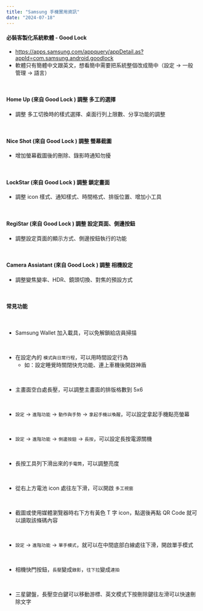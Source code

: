 ```yaml
---
title: "Samsung 手機實用資訊"
date: "2024-07-18"
---
```


#### 必裝客製化系統軟體 - Good Lock
* https://apps.samsung.com/appquery/appDetail.as?appId=com.samsung.android.goodlock  
* 軟體只有簡體中文跟英文，想看簡中需要把系統整個改成簡中（設定 -> 一般管理 -> 語言）

</br>

#### Home Up (來自 Good Lock ) 調整 多工的選擇
* 調整 多工切換時的樣式選擇、桌面行列上限數、分享功能的調整


</br>

#### Nice Shot (來自 Good Lock ) 調整 螢幕截圖
* 增加螢幕截圖後的刪除、錄影時通知勿擾


</br>


#### LockStar (來自 Good Lock ) 調整 鎖定畫面
* 調整 icon 樣式、通知樣式、時間格式、排版位置、增加小工具


</br>


#### RegiStar (來自 Good Lock ) 調整 設定頁面、側邊按鈕
* 調整設定頁面的顯示方式、側邊按鈕執行的功能


</br>


#### Camera Assiatant (來自 Good Lock ) 調整 相機設定
* 調整變焦變率、HDR、鏡頭切換、對焦的預設方式

</br>


#### 常見功能

</br>

* Samsung Wallet 加入載具，可以免解鎖給店員掃描

</br>

* 在設定內的 `模式與日常行程`，可以用時間設定行為
    * 如：設定睡覺時關閉快充功能、連上車機後開啟神盾

</br>

* 主畫面空白處長壓，可以調整主畫面的排版格數到 5x6

</br>

* `設定` -> `進階功能` -> `動作與手勢` -> `拿起手機以喚醒`，可以設定拿起手機點亮螢幕

</br>

* `設定` -> `進階功能` -> `側邊按鈕` -> `長按`，可以設定長按電源關機

</br>

* 長按工具列下滑出來的`手電筒`，可以調整亮度

</br>

* 從右上方電池 icon 處往左下滑，可以開啟 `多工視窗`

</br>

* 截圖或使用媒體瀏覽器時右下方有黃色 T 字 icon，點選後再點 QR Code 就可以讀取該條碼內容

</br>

* `設定` -> `進階功能` -> `單手模式`，就可以在中間底部白線處往下滑，開啟單手模式

</br>

* 相機快門按鈕，`長壓`變成`錄影`，`往下拉`變成`連拍`

</br>

* 三星鍵盤，長壓空白鍵可以移動游標、英文模式下按刪除鍵往左滑可以快速刪除文字
